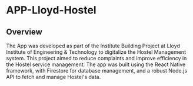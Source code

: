 # APP-Lloyd-Hostel

## Overview
The  App was developed as part of the Institute Building Project at Lloyd  Institute of Engineering & Technology to digitalize the Hostel Management system. This project aimed to reduce complaints and improve efficiency in the Hostel service management. The app was built using the React Native framework, with Firestore for database management, and a robust Node.js API to fetch and manage Hostel's data.
